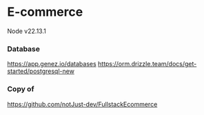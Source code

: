 # E-commerce 

Node v22.13.1

### Database
https://app.genez.io/databases
https://orm.drizzle.team/docs/get-started/postgresql-new


### Copy of
https://github.com/notJust-dev/FullstackEcommerce